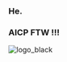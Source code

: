 ### He.
### AICP FTW !!!

![logo_black](https://user-images.githubusercontent.com/3531345/139572939-10e65cc0-660d-4e0e-a7b9-6b61fa23109e.png)

<!--
**semdoc/semdoc** is a ✨ _special_ ✨ repository because its `README.md` (this file) appears on your GitHub profile.

Here are some ideas to get you started:

- 🔭 I’m currently working on ...
- 🌱 I’m currently learning ...
- 👯 I’m looking to collaborate on ...
- 🤔 I’m looking for help with ...
- 💬 Ask me about ...
- 📫 How to reach me: ...
- 😄 Pronouns: ...
- ⚡ Fun fact: ...
-->
